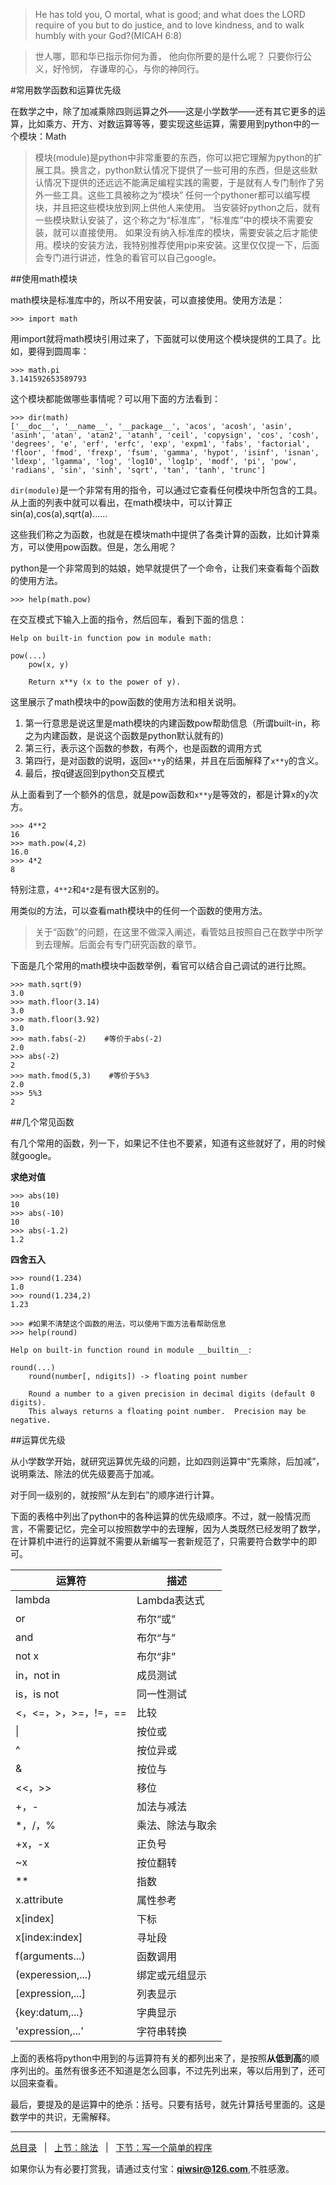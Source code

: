 >He has told you, O mortal, what is good;
>and what does the LORD require of you
>but to do justice, and to love kindness,
>and to walk humbly with your God?(MICAH 6:8)

>世人哪，耶和华已指示你何为善，
>他向你所要的是什么呢？
>只要你行公义，好怜悯，
>存谦卑的心，与你的神同行。

#常用数学函数和运算优先级

在数学之中，除了加减乘除四则运算之外——这是小学数学——还有其它更多的运算，比如乘方、开方、对数运算等等，要实现这些运算，需要用到python中的一个模块：Math

>模块(module)是python中非常重要的东西，你可以把它理解为python的扩展工具。换言之，python默认情况下提供了一些可用的东西，但是这些默认情况下提供的还远远不能满足编程实践的需要，于是就有人专门制作了另外一些工具。这些工具被称之为“模块”
>任何一个pythoner都可以编写模块，并且把这些模块放到网上供他人来使用。
>当安装好python之后，就有一些模块默认安装了，这个称之为“标准库”，“标准库”中的模块不需要安装，就可以直接使用。
>如果没有纳入标准库的模块，需要安装之后才能使用。模块的安装方法，我特别推荐使用pip来安装。这里仅仅提一下，后面会专门进行讲述，性急的看官可以自己google。

##使用math模块

math模块是标准库中的，所以不用安装，可以直接使用。使用方法是：

    >>> import math

用import就将math模块引用过来了，下面就可以使用这个模块提供的工具了。比如，要得到圆周率：
    
    >>> math.pi
    3.141592653589793

这个模块都能做哪些事情呢？可以用下面的方法看到：

    >>> dir(math)
    ['__doc__', '__name__', '__package__', 'acos', 'acosh', 'asin', 'asinh', 'atan', 'atan2', 'atanh', 'ceil', 'copysign', 'cos', 'cosh', 'degrees', 'e', 'erf', 'erfc', 'exp', 'expm1', 'fabs', 'factorial', 'floor', 'fmod', 'frexp', 'fsum', 'gamma', 'hypot', 'isinf', 'isnan', 'ldexp', 'lgamma', 'log', 'log10', 'log1p', 'modf', 'pi', 'pow', 'radians', 'sin', 'sinh', 'sqrt', 'tan', 'tanh', 'trunc']

`dir(module)`是一个非常有用的指令，可以通过它查看任何模块中所包含的工具。从上面的列表中就可以看出，在math模块中，可以计算正sin(a),cos(a),sqrt(a)......

这些我们称之为函数，也就是在模块math中提供了各类计算的函数，比如计算乘方，可以使用pow函数。但是，怎么用呢？

python是一个非常周到的姑娘，她早就提供了一个命令，让我们来查看每个函数的使用方法。

    >>> help(math.pow)

在交互模式下输入上面的指令，然后回车，看到下面的信息：

    Help on built-in function pow in module math:

    pow(...)
        pow(x, y)
                
        Return x**y (x to the power of y).

这里展示了math模块中的pow函数的使用方法和相关说明。

1. 第一行意思是说这里是math模块的内建函数pow帮助信息（所谓built-in，称之为内建函数，是说这个函数是python默认就有的)
2. 第三行，表示这个函数的参数，有两个，也是函数的调用方式
3. 第四行，是对函数的说明，返回`x**y`的结果，并且在后面解释了`x**y`的含义。
4. 最后，按q键返回到python交互模式

从上面看到了一个额外的信息，就是pow函数和`x**y`是等效的，都是计算x的y次方。

    >>> 4**2
    16
    >>> math.pow(4,2)
    16.0
    >>> 4*2
    8

特别注意，`4**2`和`4*2`是有很大区别的。

用类似的方法，可以查看math模块中的任何一个函数的使用方法。

>关于“函数”的问题，在这里不做深入阐述，看管姑且按照自己在数学中所学到去理解。后面会有专门研究函数的章节。

下面是几个常用的math模块中函数举例，看官可以结合自己调试的进行比照。

    >>> math.sqrt(9)
    3.0
    >>> math.floor(3.14)
    3.0
    >>> math.floor(3.92)
    3.0
    >>> math.fabs(-2)    #等价于abs(-2)
    2.0
    >>> abs(-2)
    2
    >>> math.fmod(5,3)    #等价于5%3
    2.0
    >>> 5%3
    2

##几个常见函数

有几个常用的函数，列一下，如果记不住也不要紧，知道有这些就好了，用的时候就google。

**求绝对值**

    >>> abs(10)
    10
    >>> abs(-10)
    10
    >>> abs(-1.2)
    1.2

**四舍五入**

    >>> round(1.234)
    1.0
    >>> round(1.234,2)
    1.23

    >>> #如果不清楚这个函数的用法，可以使用下面方法看帮助信息
    >>> help(round)

    Help on built-in function round in module __builtin__:

    round(...)
        round(number[, ndigits]) -> floating point number

        Round a number to a given precision in decimal digits (default 0 digits).
        This always returns a floating point number.  Precision may be negative.


##运算优先级

从小学数学开始，就研究运算优先级的问题，比如四则运算中“先乘除，后加减”，说明乘法、除法的优先级要高于加减。

对于同一级别的，就按照“从左到右”的顺序进行计算。

下面的表格中列出了python中的各种运算的优先级顺序。不过，就一般情况而言，不需要记忆，完全可以按照数学中的去理解，因为人类既然已经发明了数学，在计算机中进行的运算就不需要从新编写一套新规范了，只需要符合数学中的即可。

|运算符|描述|
|------|----|
|lambda|Lambda表达式|
|or|布尔“或”|
|and|布尔“与”|
|not x|布尔“非”|
|in，not in|成员测试|
|is，is not|同一性测试|
|<，<=，>，>=，!=，==|比较|
|\||按位或|
|^|按位异或|
|&|按位与|
|<<，>>|移位|
|+，-|加法与减法|
|*，/，%|乘法、除法与取余|
|+x，-x|正负号|
|~x|按位翻转|
|**|指数|
|x.attribute|属性参考|
|x[index]|下标|
|x[index:index]|寻址段|
|f(arguments...)|函数调用|
|(experession,...)|绑定或元组显示|
|[expression,...]|列表显示|
|{key:datum,...}|字典显示|
|'expression,...'|字符串转换| 

上面的表格将python中用到的与运算符有关的都列出来了，是按照**从低到高**的顺序列出的。虽然有很多还不知道是怎么回事，不过先列出来，等以后用到了，还可以回来查看。

最后，要提及的是运算中的绝杀：括号。只要有括号，就先计算括号里面的。这是数学中的共识，无需解释。

------

[总目录](./index.md)&nbsp;&nbsp;&nbsp;|&nbsp;&nbsp;&nbsp;[上节：除法](./103.md)&nbsp;&nbsp;&nbsp;|&nbsp;&nbsp;&nbsp;[下节：写一个简单的程序](./105.md)

如果你认为有必要打赏我，请通过支付宝：**qiwsir@126.com**,不胜感激。


